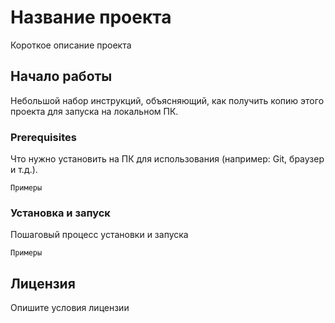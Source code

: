 # Название проекта
Короткое описание проекта

## Начало работы
Небольшой набор инструкций, объясняющий, как получить копию этого проекта для запуска на локальном ПК.

### Prerequisites
Что нужно установить на ПК для использования (например: Git, браузер и т.д.).

```Примеры```
### Установка и запуск
Пошаговый процесс установки и запуска

```Примеры```
## Лицензия
Опишите условия лицензии
